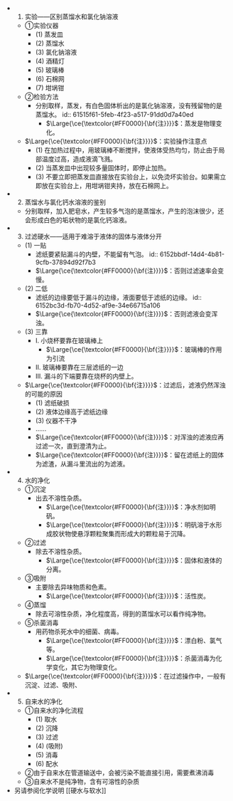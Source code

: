 -
  1. 实验——区别蒸馏水和氯化钠溶液
	- ①实验仪器
		- (1) 蒸发皿
		- (2) 蒸馏水
		- (3) 氯化钠溶液
		- (4) 酒精灯
		- (5) 玻璃棒
		- (6) 石棉网
		- (7) 坩埚钳
	- ②检验方法
		- 分别取样，蒸发，有白色固体析出的是氯化钠溶液，没有残留物的是蒸馏水。
		  id:: 61515f61-5feb-4f23-a517-91dd0d7a40ed
			- $\Large{\ce{\textcolor{#FF0000}{\bf{注}}}}$：蒸发是物理变化。
	- $\Large{\ce{\textcolor{#FF0000}{\bf{注}}}}$：实验操作注意点
		- (1) 在加热过程中，用玻璃棒不断搅拌，使液体受热均匀，防止由于局部温度过高，造成液滴飞溅。
		- (2) 当蒸发皿中出现较多量固体时，即停止加热。
		- (3) 不要立即把蒸发皿直接放在实验台上，以免烫坏实验台。如果需立即放在实验台上，用坩埚钳夹持，放在石棉网上。
-
  2. 蒸馏水与氯化钙水溶液的鉴别
	- 分别取样，加入肥皂水，产生较多气泡的是蒸馏水，产生的泡沫很少，还会形成白色的垢状物的是氯化钙溶液。
-
  3. 过滤硬水——适用于难溶于液体的固体与液体分开
	- (1) 一贴
		- 滤纸要紧贴漏斗的内壁，不能留有气泡。
		  id:: 6152bbdf-14d4-4b81-9cfb-37894d92f7b3
		- $\Large{\ce{\textcolor{#FF0000}{\bf{注}}}}$：否则过滤速率会变慢。
	- (2) 二低
		- 滤纸的边缘要低于漏斗的边缘，液面要低于滤纸的边缘。
		  id:: 6152bc3d-fb70-4d52-af9e-34e66715a106
		- $\Large{\ce{\textcolor{#FF0000}{\bf{注}}}}$：否则滤液会变浑浊。
	- (3) 三靠
		- I. 小烧杯要靠在玻璃棒上
			- $\Large{\ce{\textcolor{#FF0000}{\bf{注}}}}$：玻璃棒的作用为引流
		- II. 玻璃棒要靠在三层滤纸的一边
		- III. 漏斗的下端要靠在烧杯的内壁上。
	- $\Large{\ce{\textcolor{#FF0000}{\bf{注}}}}$：过滤后，滤液仍然浑浊的可能的原因
		- (1) 滤纸破损
		- (2) 液体边缘高于滤纸边缘
		- (3) 仪器不干净
		- ......
		- $\Large{\ce{\textcolor{#FF0000}{\bf{注}}}}$：对浑浊的滤液应再过滤一次，直到澄清为止。
		- $\Large{\ce{\textcolor{#FF0000}{\bf{注}}}}$：留在滤纸上的固体为滤渣，从漏斗里流出的为滤液。
-
  4. 水的净化
	- ①沉淀
		- 出去不溶性杂质。
			- $\Large{\ce{\textcolor{#FF0000}{\bf{注}}}}$：净水剂如明矾。
			- $\Large{\ce{\textcolor{#FF0000}{\bf{注}}}}$：明矾溶于水形成胶状物使悬浮颗粒聚集而形成大的颗粒易于沉降。
	- ②过滤
		- 除去不溶性杂质。
			- $\Large{\ce{\textcolor{#FF0000}{\bf{注}}}}$：固体和液体的分离。
	- ③吸附
		- 主要除去异味物质和色素。
			- $\Large{\ce{\textcolor{#FF0000}{\bf{注}}}}$：活性炭。
	- ④蒸馏
		- 除去可溶性杂质，净化程度高，得到的蒸馏水可以看作纯净物。
	- ⑤杀菌消毒
		- 用药物杀死水中的细菌、病毒。
			- $\Large{\ce{\textcolor{#FF0000}{\bf{注}}}}$：漂白粉、氯气等。
			- $\Large{\ce{\textcolor{#FF0000}{\bf{注}}}}$：杀菌消毒为化学变化，其它为物理变化。
	- $\Large{\ce{\textcolor{#FF0000}{\bf{注}}}}$：在过滤操作中，一般有沉淀、过滤、吸附、
-
  5. 自来水的净化
	- ①自来水的净化流程
		- (1) 取水
		- (2) 沉降
		- (3) 过滤
		- (4) (吸附)
		- (5) 消毒
		- (6) 配水
	- ②由于自来水在管道输送中，会被污染不能直接引用，需要煮沸消毒
	- ③自来水不是纯净物，含有可溶性的杂质
- 另请参阅化学说明 [[硬水与软水]]